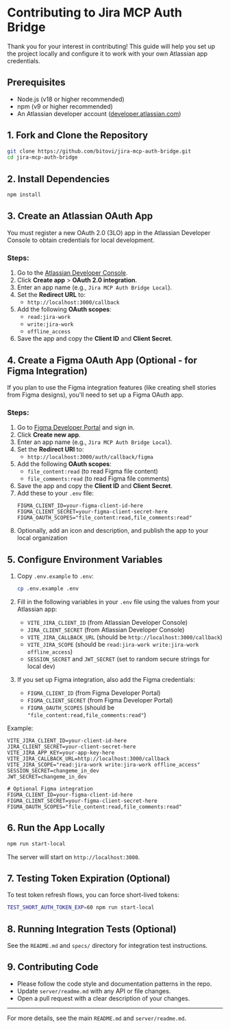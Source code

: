 # Contributing to Jira MCP Auth Bridge

Thank you for your interest in contributing! This guide will help you set up the project locally and configure it to work with your own Atlassian app credentials.

## Prerequisites
- Node.js (v18 or higher recommended)
- npm (v9 or higher recommended)
- An Atlassian developer account ([developer.atlassian.com](https://developer.atlassian.com/))

## 1. Fork and Clone the Repository

```bash
git clone https://github.com/bitovi/jira-mcp-auth-bridge.git
cd jira-mcp-auth-bridge
```

## 2. Install Dependencies

```bash
npm install
```

## 3. Create an Atlassian OAuth App

You must register a new OAuth 2.0 (3LO) app in the Atlassian Developer Console to obtain credentials for local development.

### Steps:
1. Go to the [Atlassian Developer Console](https://developer.atlassian.com/console/myapps/).
2. Click **Create app** > **OAuth 2.0 integration**.
3. Enter an app name (e.g., `Jira MCP Auth Bridge Local`).
4. Set the **Redirect URL** to:
   - `http://localhost:3000/callback`
5. Add the following **OAuth scopes**:
   - `read:jira-work`
   - `write:jira-work`
   - `offline_access`
6. Save the app and copy the **Client ID** and **Client Secret**.

## 4. Create a Figma OAuth App (Optional - for Figma Integration)

If you plan to use the Figma integration features (like creating shell stories from Figma designs), you'll need to set up a Figma OAuth app.

### Steps:
1. Go to [Figma Developer Portal](https://www.figma.com/developers/apps) and sign in.
2. Click **Create new app**.
3. Enter an app name (e.g., `Jira MCP Auth Bridge Local`).
4. Set the **Redirect URI** to:
   - `http://localhost:3000/auth/callback/figma`
5. Add the following **OAuth scopes**:
   - `file_content:read` (to read Figma file content)
   - `file_comments:read` (to read Figma file comments)
6. Save the app and copy the **Client ID** and **Client Secret**.
7. Add these to your `.env` file:
   ```env
   FIGMA_CLIENT_ID=your-figma-client-id-here
   FIGMA_CLIENT_SECRET=your-figma-client-secret-here
   FIGMA_OAUTH_SCOPES="file_content:read,file_comments:read"
   ```
8. Optionally, add an icon and description, and publish the app to your local organization

## 5. Configure Environment Variables

1. Copy `.env.example` to `.env`:
   ```bash
   cp .env.example .env
   ```
2. Fill in the following variables in your `.env` file using the values from your Atlassian app:
   - `VITE_JIRA_CLIENT_ID` (from Atlassian Developer Console)
   - `JIRA_CLIENT_SECRET` (from Atlassian Developer Console)
   - `VITE_JIRA_CALLBACK_URL` (should be `http://localhost:3000/callback`)
   - `VITE_JIRA_SCOPE` (should be `read:jira-work write:jira-work offline_access`)
   - `SESSION_SECRET` and `JWT_SECRET` (set to random secure strings for local dev)

3. If you set up Figma integration, also add the Figma credentials:
   - `FIGMA_CLIENT_ID` (from Figma Developer Portal)
   - `FIGMA_CLIENT_SECRET` (from Figma Developer Portal)
   - `FIGMA_OAUTH_SCOPES` (should be `"file_content:read,file_comments:read"`)

Example:
```env
VITE_JIRA_CLIENT_ID=your-client-id-here
JIRA_CLIENT_SECRET=your-client-secret-here
VITE_JIRA_APP_KEY=your-app-key-here
VITE_JIRA_CALLBACK_URL=http://localhost:3000/callback
VITE_JIRA_SCOPE="read:jira-work write:jira-work offline_access"
SESSION_SECRET=changeme_in_dev
JWT_SECRET=changeme_in_dev

# Optional Figma integration
FIGMA_CLIENT_ID=your-figma-client-id-here
FIGMA_CLIENT_SECRET=your-figma-client-secret-here
FIGMA_OAUTH_SCOPES="file_content:read,file_comments:read"
```

## 6. Run the App Locally

```bash
npm run start-local
```

The server will start on `http://localhost:3000`.

## 7. Testing Token Expiration (Optional)
To test token refresh flows, you can force short-lived tokens:
```bash
TEST_SHORT_AUTH_TOKEN_EXP=60 npm run start-local
```

## 8. Running Integration Tests (Optional)
See the `README.md` and `specs/` directory for integration test instructions.

## 9. Contributing Code
- Please follow the code style and documentation patterns in the repo.
- Update `server/readme.md` with any API or file changes.
- Open a pull request with a clear description of your changes.

---
For more details, see the main `README.md` and `server/readme.md`.
